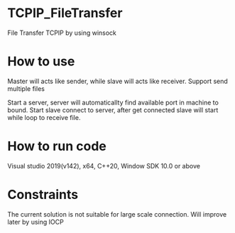# TCPIP_FileTransfer
File Transfer TCPIP by using winsock

# How to use
Master will acts like sender, while slave will acts like receiver. Support send multiple files

Start a server, server will automaticallty find available port in machine to bound. Start slave connect to server, after get connected slave will start while loop to receive file.

# How to run code
Visual studio 2019(v142), x64, C++20, Window SDK 10.0 or above

# Constraints
The current solution is not suitable for large scale connection. Will improve later by using IOCP



